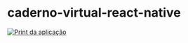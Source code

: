 # caderno-virtual-react-native

[![Print da aplicação](https://i.imgur.com/6SAHUYl.png "Print da aplicação")](https://i.imgur.com/6SAHUYl.png "Print da aplicação")